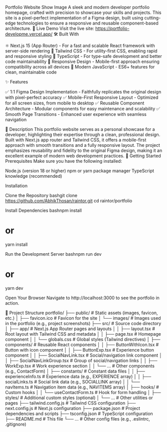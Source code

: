Portfolio Website
Show Image
A sleek and modern developer portfolio homepage, crafted with precision to showcase your skills and projects. This site is a pixel-perfect implementation of a Figma design, built using cutting-edge technologies to ensure a responsive and reusable component-based architecture.
🚀 Live Demo
Visit the live site: https://portfolio-developme.vercel.app/
🛠️ Built With

⚛️ Next.js 15 (App Router) - For a fast and scalable React framework with server-side rendering
🎨 Tailwind CSS - For utility-first CSS, enabling rapid and responsive styling
🔧 TypeScript - For type-safe development and better code maintainability
📱 Responsive Design - Mobile-first approach ensuring compatibility across all devices
🔧 Modern JavaScript - ES6+ features for clean, maintainable code

✨ Features

✅ 1:1 Figma Design Implementation - Faithfully replicates the original design with pixel-perfect accuracy
✅ Mobile-First Responsive Layout - Optimized for all screen sizes, from mobile to desktop
✅ Reusable Component Architecture - Modular components for easy maintenance and scalability
✅ Smooth Page Transitions - Enhanced user experience with seamless navigation

📝 Description
This portfolio website serves as a personal showcase for a developer, highlighting their expertise through a clean, professional design. Built with Next.js app router and Tailwind CSS, it offers a mobile-first approach with smooth transitions and a fully responsive layout. The project emphasizes reusability and fidelity to the original Figma design, making it an excellent example of modern web development practices.
🚀 Getting Started
Prerequisites
Make sure you have the following installed:

Node.js (version 18 or higher)
npm or yarn package manager
TypeScript knowledge (recommended)

Installation

Clone the Repository
bashgit clone https://github.com/AbhikThosan/raintor.git
cd raintor/portfolio

Install Dependencies
bashnpm install

# or

yarn install

Run the Development Server
bashnpm run dev

# or

yarn dev

Open Your Browser
Navigate to http://localhost:3000 to see the portfolio in action.

📁 Project Structure
portfolio/
├── public/ # Static assets (images, favicon, etc.)
│ ├── favicon.ico # Favicon for the site
│ └── images/ # Images used in the portfolio (e.g., project screenshots)
├── src/ # Source code directory
│ ├── app/ # Next.js App Router pages and layouts
│ │ ├── layout.tsx # Root layout with Tailwind CSS and metadata
│ │ ├── page.tsx # Homepage component
│ │ └── globals.css # Global styles (Tailwind directives)
│ ├── components/ # Reusable React components
│ │ ├── ButtonWithIcon.tsx # Button with icon component
│ │ ├── ButtonExp.tsx # Experience button component
│ │ ├── SocialNavLink.tsx # Social/navigation link component
│ │ ├── SocialNavLinkGroup.tsx # Group of social/navigation links
│ │ ├── WorkExp.tsx # Work experience section
│ │ └── ... # Other components (e.g., ContactForm)
│ ├── constants/ # Constant data files
│ │ ├── experienceInfo.ts # Experience data (e.g., EXPERIENCE array)
│ │ ├── socialLinks.ts # Social link data (e.g., SOCIALLINK array)
│ │ └── navItems.ts # Navigation item data (e.g., NAVITEMS array)
│ ├── hooks/ # Custom hooks
│ │ └── useContactForm.ts # Hook for form handling
│ ├── styles/ # Additional custom styles (optional)
│ └── ... # Other utilities or pages
├── tailwind.config.js # Tailwind CSS configuration
├── next.config.js # Next.js configuration
├── package.json # Project dependencies and scripts
├── tsconfig.json # TypeScript configuration
├── README.md # This file
└── ... # Other config files (e.g., .eslintrc, .gitignore)
